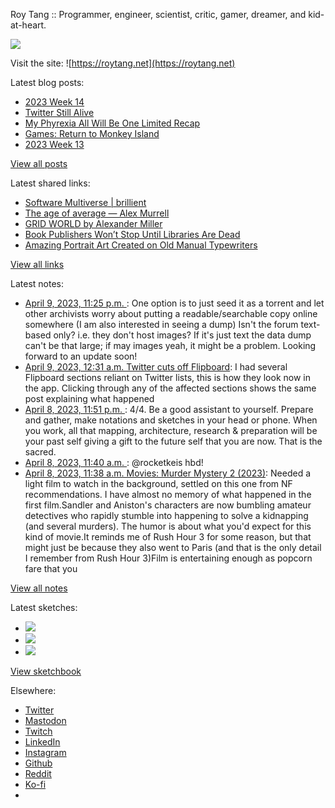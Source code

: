 Roy Tang :: Programmer, engineer, scientist, critic, gamer, dreamer, and kid-at-heart.

![](https://roytang.net/static/img/profile.jpg)

Visit the site: ![https://roytang.net](https://roytang.net)

Latest blog posts:

- [2023 Week 14](https://roytang.net/2023/04/2023-week-14/)
- [Twitter Still Alive](https://roytang.net/2023/04/twitter-still-alive/)
- [My Phyrexia All Will Be One Limited Recap](https://roytang.net/2023/04/mtgone-limited-recap/)
- [Games: Return to Monkey Island](https://roytang.net/2023/04/return-to-monkey-island/)
- [2023 Week 13](https://roytang.net/2023/04/2023-week-13/)

[View all posts](https://roytang.net/blog)

Latest shared links:

- [Software Multiverse | brillient](https://roytang.net/2023/04/3728405de2d29c7ef52d9e80a9b35ffc/)
- [The age of average — Alex Murrell](https://roytang.net/2023/04/c8018bca091ca3605c0bc37620a27e4d/)
- [GRID WORLD by Alexander Miller](https://roytang.net/2023/04/ee85e3913067bbd4d6628f2f728918c3/)
- [Book Publishers Won’t Stop Until Libraries Are Dead](https://roytang.net/2023/04/62cabdb7923716370713efdfcce12ed0/)
- [Amazing Portrait Art Created on Old Manual Typewriters](https://roytang.net/2023/04/d64fdf9f505be69736a1c7f907034484/)

[View all links](https://roytang.net/links)

Latest notes:

- [April 9, 2023, 11:25 p.m. ](https://roytang.net/2023/04/jfkvndb/): One option is to just seed it as a torrent and let other archivists worry about putting a readable/searchable copy online somewhere (I am also interested in seeing a dump) Isn&#x27;t the forum text-based only? i.e. they don&#x27;t host images? If it&#x27;s just text the data dump can&#x27;t be that large; if may images yeah, it might be a problem. Looking forward to an update soon!
- [April 9, 2023, 12:31 a.m. Twitter cuts off Flipboard](https://roytang.net/2023/04/6a8aa4fb02edb36018d3674551804fea/): I had several Flipboard sections reliant on Twitter lists, this is how they look now in the app. Clicking through any of the affected sections shows the same post explaining what happened
- [April 8, 2023, 11:51 p.m. ](https://roytang.net/2023/04/1644729724760117248/): 4/4. Be a good assistant to yourself. Prepare and gather, make notations and sketches in your head or phone. When you work, all that mapping, architecture, research &amp; preparation will be your past self giving a gift to the future self that you are now. That is the sacred.
- [April 8, 2023, 11:40 a.m. ](https://roytang.net/2023/04/1644545657720680448/): @rocketkeis hbd!
- [April 8, 2023, 11:38 a.m. Movies: Murder Mystery 2 (2023)](https://roytang.net/2023/04/murder-mystery-2-2023/): Needed a light film to watch in the background, settled on this one from NF recommendations. I have almost no memory of what happened in the first film.Sandler and Aniston&#x27;s characters are now bumbling amateur detectives who rapidly stumble into happening to solve a kidnapping (and several murders). The humor is about what you&#x27;d expect for this kind of movie.It reminds me of Rush Hour 3 for some reason, but that might just be because they also went to Paris (and that is the only detail I remember from Rush Hour 3)Film is entertaining enough as popcorn fare that you

[View all notes](https://roytang.net/notes)

Latest sketches:


- ![](https://roytang.net/media/cache/3c/da/3cda657c471879c3cfa81b898b810cd6.jpg)
- ![](https://roytang.net/media/cache/a2/60/a260eacc913ee7c542024b154923702f.jpg)
- ![](https://roytang.net/media/cache/e0/88/e0888b7f7a1e342aba8cced2a0784cc4.jpg)

[View sketchbook](https://roytang.net/albums/sketchbook)


Elsewhere:

- [Twitter](https://twitter.com/roytang)
- [Mastodon](https://indieweb.social/@roytang)
- [Twitch](https://twitch.tv/twitchyroy)
- [LinkedIn](https://www.linkedin.com/in/roytang)
- [Instagram](https://instagram.com/roytang0400)
- [Github](https://github.com/roytang)
- [Reddit](https://reddit.com/u/hungryroy)
- [Ko-fi](https://ko-fi.com/roytang)
- [](mailto:hello@roytang.net)